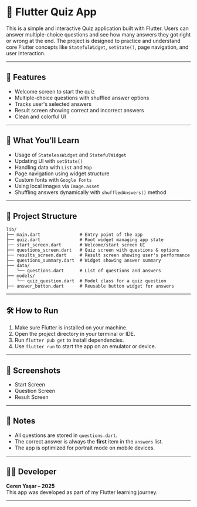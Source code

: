 # 📱 Flutter Quiz App

This is a simple and interactive Quiz application built with Flutter. Users can answer multiple-choice questions and see how many answers they got right or wrong at the end. The project is designed to practice and understand core Flutter concepts like `StatefulWidget`, `setState()`, page navigation, and user interaction.

---

## 🚀 Features

- Welcome screen to start the quiz
- Multiple-choice questions with shuffled answer options
- Tracks user's selected answers
- Result screen showing correct and incorrect answers
- Clean and colorful UI

---

## 🧠 What You’ll Learn

- Usage of `StatelessWidget` and `StatefulWidget`
- Updating UI with `setState()`
- Handling data with `List` and `Map`
- Page navigation using widget structure
- Custom fonts with `Google Fonts`
- Using local images via `Image.asset`
- Shuffling answers dynamically with `shuffledAnswers()` method

---

## 📁 Project Structure

```
lib/
├── main.dart               # Entry point of the app
├── quiz.dart               # Root widget managing app state
├── start_screen.dart       # Welcome/start screen UI
├── questions_screen.dart   # Quiz screen with questions & options
├── results_screen.dart     # Result screen showing user's performance
├── questions_summary.dart  # Widget showing answer summary
├── data/
│   └── questions.dart      # List of questions and answers
├── models/
│   └── quiz_question.dart  # Model class for a quiz question
├── answer_button.dart      # Reusable button widget for answers
```

---

## 🛠️ How to Run

1. Make sure Flutter is installed on your machine.
2. Open the project directory in your terminal or IDE.
3. Run `flutter pub get` to install dependencies.
4. Use `flutter run` to start the app on an emulator or device.

---

## 📸 Screenshots

- Start Screen  
- Question Screen  
- Result Screen  


---

## 📝 Notes

- All questions are stored in `questions.dart`.
- The correct answer is always the **first** item in the `answers` list.
- The app is optimized for portrait mode on mobile devices.

---

## 🧑‍💻 Developer

**Ceren Yaşar – 2025**  
This app was developed as part of my Flutter learning journey.

---

